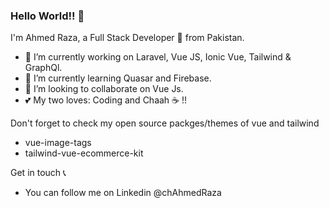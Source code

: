 ### Hello World!! 👋

I'm Ahmed Raza, a Full Stack Developer 🚀 from Pakistan. 

- 🔭 I’m currently working on Laravel, Vue JS, Ionic Vue, Tailwind & GraphQl.
- 📃 I’m currently learning Quasar and Firebase.
- 👯 I’m looking to collaborate on Vue Js.
- 💕 My two loves: Coding and Chaah ☕ !!

Don't forget to check my open source packges/themes of vue and tailwind
- vue-image-tags
- tailwind-vue-ecommerce-kit

Get in touch 📞
- You can follow me on Linkedin @chAhmedRaza


